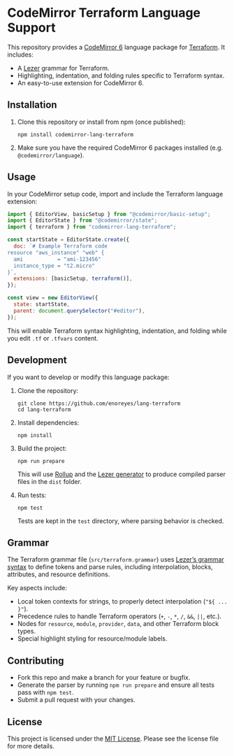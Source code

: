# CodeMirror Terraform Language Support

This repository provides a [CodeMirror 6](https://codemirror.net/6/) language package for [Terraform](https://www.terraform.io). It includes:

- A [Lezer](https://lezer.codemirror.net) grammar for Terraform.
- Highlighting, indentation, and folding rules specific to Terraform syntax.
- An easy-to-use extension for CodeMirror 6.

## Installation

1. Clone this repository or install from npm (once published):
   ```
   npm install codemirror-lang-terraform
   ```
2. Make sure you have the required CodeMirror 6 packages installed (e.g. `@codemirror/language`).

## Usage

In your CodeMirror setup code, import and include the Terraform language extension:

```js
import { EditorView, basicSetup } from "@codemirror/basic-setup";
import { EditorState } from "@codemirror/state";
import { terraform } from "codemirror-lang-terraform";

const startState = EditorState.create({
  doc: `# Example Terraform code
resource "aws_instance" "web" {
  ami           = "ami-123456"
  instance_type = "t2.micro"
}`,
  extensions: [basicSetup, terraform()],
});

const view = new EditorView({
  state: startState,
  parent: document.querySelector("#editor"),
});
```

This will enable Terraform syntax highlighting, indentation, and folding while you edit `.tf` or `.tfvars` content.

## Development

If you want to develop or modify this language package:

1. Clone the repository:

   ```
   git clone https://github.com/enoreyes/lang-terraform
   cd lang-terraform
   ```

2. Install dependencies:

   ```
   npm install
   ```

3. Build the project:

   ```
   npm run prepare
   ```

   This will use [Rollup](https://rollupjs.org) and the [Lezer generator](https://lezer.codemirror.net/docs/guide/) to produce compiled parser files in the `dist` folder.

4. Run tests:
   ```
   npm test
   ```
   Tests are kept in the `test` directory, where parsing behavior is checked.

## Grammar

The Terraform grammar file (`src/terraform.grammar`) uses [Lezer’s grammar syntax](https://lezer.codemirror.net/docs/guide/) to define tokens and parse rules, including interpolation, blocks, attributes, and resource definitions.

Key aspects include:

- Local token contexts for strings, to properly detect interpolation (`"${ ... }"`).
- Precedence rules to handle Terraform operators (`+`, `-`, `*`, `/`, `&&`, `||`, etc.).
- Nodes for `resource`, `module`, `provider`, `data`, and other Terraform block types.
- Special highlight styling for resource/module labels.

## Contributing

- Fork this repo and make a branch for your feature or bugfix.
- Generate the parser by running `npm run prepare` and ensure all tests pass with `npm test`.
- Submit a pull request with your changes.

## License

This project is licensed under the [MIT License](LICENSE). Please see the license file for more details.
